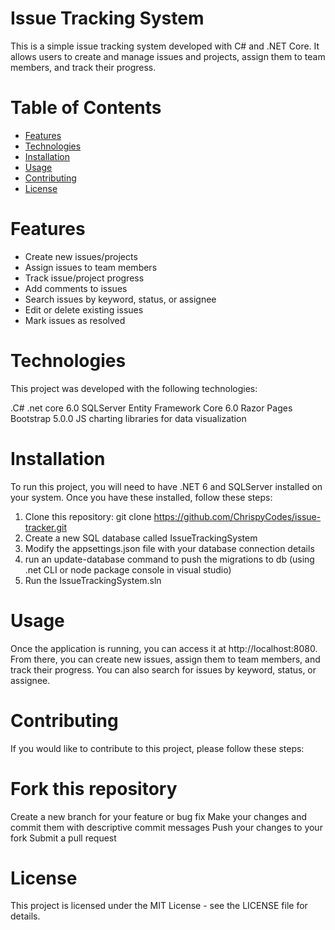 # Issue Tracking System
This is a simple issue tracking system developed with C# and .NET Core. It allows users to create and manage issues and projects, assign them to team members, and track their progress.

# Table of Contents
* [Features](#Features)
* [Technologies](#Technologies)
* [Installation](#Installation)
* [Usage](#Usage)
* [Contributing](#Contributing)
* [License](#License)

# Features
* Create new issues/projects
* Assign issues to team members
* Track issue/project progress
* Add comments to issues
* Search issues by keyword, status, or assignee
* Edit or delete existing issues
* Mark issues as resolved

# Technologies
This project was developed with the following technologies:

.C#
.net core 6.0
SQLServer
Entity Framework Core 6.0
Razor Pages
Bootstrap 5.0.0
JS charting libraries for data visualization 

# Installation
To run this project, you will need to have .NET 6 and SQLServer installed on your system. Once you have these installed, follow these steps:

1. Clone this repository: git clone https://github.com/ChrispyCodes/issue-tracker.git
2. Create a new SQL database called IssueTrackingSystem
3. Modify the appsettings.json file with your database connection details
4. run an update-database command to push the migrations to db (using .net CLI or node package console in visual studio) 
5. Run the IssueTrackingSystem.sln 

# Usage
Once the application is running, you can access it at http://localhost:8080. From there, you can create new issues, assign them to team members, and track their progress. You can also search for issues by keyword, status, or assignee.

# Contributing
If you would like to contribute to this project, please follow these steps:

# Fork this repository
Create a new branch for your feature or bug fix
Make your changes and commit them with descriptive commit messages
Push your changes to your fork
Submit a pull request

# License
This project is licensed under the MIT License - see the LICENSE file for details.
